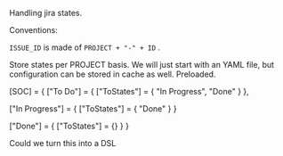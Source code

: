 Handling jira states.

Conventions:

`ISSUE_ID` is made of `PROJECT + "-" + ID` .

Store states per PROJECT basis. We will just start with an YAML file,
but configuration can be stored in cache as well. Preloaded.

[SOC] = {
  ["To Do"] = {
    ["ToStates"]  = { "In Progress", "Done" }
  },

  ["In Progress"] = {
    ["ToStates"] = { "Done" }
  }

  ["Done"] = {
    ["ToStates"] = {}
  }
}

Could we turn this into a DSL



